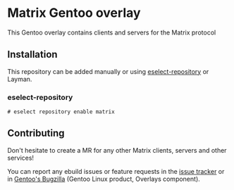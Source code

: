 # Matrix Gentoo overlay

This Gentoo overlay contains clients and servers for the Matrix protocol

## Installation

This repository can be added manually or using [eselect-repository](https://wiki.gentoo.org/wiki/Eselect/Repository)
or Layman.

### eselect-repository

```
# eselect repository enable matrix
```

## Contributing

Don't hesitate to create a MR for any other Matrix clients, servers and other
services!

You can report any ebuild issues or feature requests in the [issue tracker](https://gitlab.com/steils/matrix-overlay/issues)
or in [Gentoo's Bugzilla](https://bugs.gentoo.org/) (Gentoo Linux product,
Overlays component).
